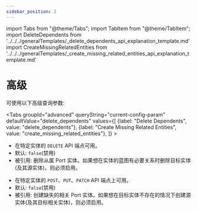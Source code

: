 ```yaml
---
sidebar_position: 2
---
```


import Tabs from "@theme/Tabs";
import TabItem from "@theme/TabItem";
import DeleteDependents from '../../../generalTemplates/_delete_dependents_api_explanation_template.md'
import CreateMissingRelatedEntities from '../../../generalTemplates/_create_missing_related_entities_api_explanation_template.md'

# 高级

可使用以下高级查询参数: 

<Tabs groupId="advanced" queryString="current-config-param" defaultValue="delete_dependents" values={[
{label: "Delete Dependents", value: "delete_dependents"},
{label: "Create Missing Related Entities", value: "create_missing_related_entities"},
]} >

<TabItem value="delete_dependents">

<DeleteDependents/>

* 在特定实体的 `DELETE` API 端点可用。
* 默认: `false`(禁用)
* 被引用: 删除从属 Port 实体。如果想在实体的蓝图有必要关系时删除目标实体(及其源实体)，则必须启用。

</TabItem>

<TabItem value="create_missing_related_entities">

<CreateMissingRelatedEntities/>

* 在特定实体的 `POST`、`PUT`、`PATCH` API 端点上可用。
* 默认: `false`(禁用)
* 被引用: 创建缺失的相关 Port 实体。如果想在目标实体不存在的情况下创建源实体(及其目标相关实体)，则必须启用。

</TabItem>

</Tabs>
